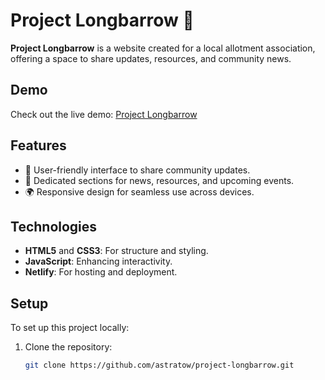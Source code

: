 # Project Longbarrow 🌱  

**Project Longbarrow** is a website created for a local allotment association, offering a space to share updates, resources, and community news.  

## Demo  

Check out the live demo: [Project Longbarrow](https://longbarrow.netlify.app)  

## Features  

- 🌟 User-friendly interface to share community updates.  
- 📅 Dedicated sections for news, resources, and upcoming events.  
- 🌍 Responsive design for seamless use across devices.  

## Technologies  

- **HTML5** and **CSS3**: For structure and styling.  
- **JavaScript**: Enhancing interactivity.  
- **Netlify**: For hosting and deployment.  

## Setup  

To set up this project locally:  

1. Clone the repository:  

   ```bash  
   git clone https://github.com/astratow/project-longbarrow.git  
